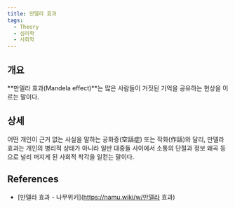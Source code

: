 ```yaml
---
title: 만델라 효과
tags:
  - Theory
  - 심리학
  - 사회학
---
```


## 개요
**만델라 효과(Mandela effect)**는 많은 사람들이 거짓된 기억을 공유하는 현상을 이르는 말이다.

## 상세
어떤 개인이 근거 없는 사실을 말하는 공화증(空話症) 또는 작화(作話)와 달리, 만델라 효과는 개인의 병리적 상태가 아니라 일반 대중들 사이에서 소통의 단절과 정보 왜곡 등으로 널리 퍼지게 된 사회적 착각을 일컫는 말이다.

## References
- [만델라 효과 - 나무위키](https://namu.wiki/w/만델라 효과)